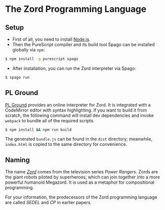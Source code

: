 # The Zord Programming Language

## Setup

- First of all, you need to install [Node.js](https://nodejs.org).
- Then the PureScript compiler and its build tool Spago can be installed globally via `npm`:

```sh
$ npm install -g purescript spago
```

- After installation, you can run the Zord interpreter via Spago:

```sh
$ spago run
```

## PL Ground

[PL Ground](https://plground.org) provides an online interpreter for Zord. It is integrated with a CodeMirror editor with syntax highlighting. If you want to build it from scratch, the following command will install dev dependencies and invoke `webpack` to bundle all of the required scripts.

```sh
$ npm install && npm run build
```

The generated `bundle.js` can be found in the `dist` directory; meanwhile, `index.html` is copied to the same directory for convenience.

## Naming

The name [*Zord*](https://powerrangers.fandom.com/wiki/Category:Zords) comes from the television series *Power Rangers*. Zords are the giant robots piloted by superheroes, which can join together into a more powerful humanoid Megazord. It is used as a metaphor for compositional programming.

For your information, the predecessors of the Zord programming language are called *SEDEL* and *CP* in earlier papers.
